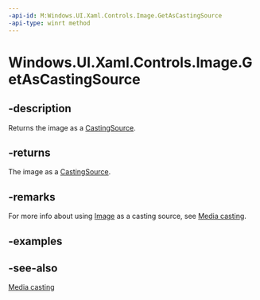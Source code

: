```yaml
---
-api-id: M:Windows.UI.Xaml.Controls.Image.GetAsCastingSource
-api-type: winrt method
---
```


<!-- Method syntax
public Windows.Media.Casting.CastingSource GetAsCastingSource()
-->

# Windows.UI.Xaml.Controls.Image.GetAsCastingSource

## -description
Returns the image as a [CastingSource](../windows.media.casting/castingsource.md).


## -returns
The image as a [CastingSource](../windows.media.casting/castingsource.md).

## -remarks
For more info about using [Image](image.md) as a casting source, see [Media casting](/windows/uwp/audio-video-camera/media-casting).

## -examples

## -see-also
[Media casting](/windows/uwp/audio-video-camera/media-casting)
